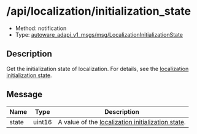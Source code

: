 <!-- This file is generated by a tool. Do not edit directly. -->

# /api/localization/initialization_state

- Method: notification
- Type: [autoware_adapi_v1_msgs/msg/LocalizationInitializationState](../../../types/autoware_adapi_v1_msgs/msg/localization_initialization_state.md)

## Description

Get the initialization state of localization. For details, see the [localization initialization state](./index.md).

## Message

| Name  | Type   | Description                                                     |
| ----- | ------ | --------------------------------------------------------------- |
| state | uint16 | A value of the [localization initialization state](./index.md). |
